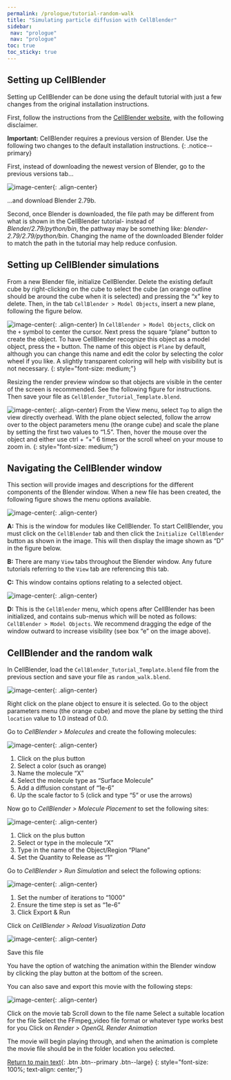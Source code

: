 ```yaml
---
permalink: /prologue/tutorial-random-walk
title: "Simulating particle diffusion with CellBlender"
sidebar:
 nav: "prologue"
 nav: "prologue"
toc: true
toc_sticky: true
---
```


## Setting up CellBlender
Setting up CellBlender can be done using the default tutorial with just a few changes from the original installation instructions.

First, follow the instructions from the [CellBlender website](https://mcell.org/downloads/windows/install_2019_05/index.html), with the following disclaimer.

**Important:** CellBlender requires a previous version of Blender. Use the following two changes to the default installation instructions.
{: .notice--primary}

First, instead of downloading the newest version of Blender, go to the previous versions tab...

![image-center](../assets/images/motifs_website.png){: .align-center}

...and download Blender 2.79b.

Second, once Blender is downloaded,  the file path may be different from what is shown in the CellBlender tutorial- instead of *Blender/2.79/python/bin*, the pathway may be something like: *blender-2.79/2.79/python/bin*. Changing the name of the downloaded Blender folder to match the path in the tutorial may help reduce confusion.

## Setting up CellBlender simulations

From a new Blender file, initialize CellBlender. Delete the existing default cube by right-clicking on the cube to select the cube (an orange outline should be around the cube when it is selected) and pressing the “x” key to delete. Then, in the tab `CellBlender > Model Objects`, insert a new plane, following the figure below.

![image-center](../assets/images/motifs_setup1.png){: .align-center}
In `CellBlender > Model Objects`, click on the `+` symbol to center the cursor. Next press the square “plane” button to create the object. To have CellBlender recognize this object as a model object, press the `+` button. The name of this object is `Plane` by default, although you can change this name and edit the color by selecting the color wheel if you like. A slightly transparent coloring will help with visibility but is not necessary.
{: style="font-size: medium;"}

Resizing the render preview window so that objects are visible in the center of the screen is recommended. See the following figure for instructions. Then save your file as `CellBlender_Tutorial_Template.blend`.

![image-center](../assets/images/motifs_setup2.png){: .align-center}
From the View menu, select `Top` to align the view directly overhead. With the plane object selected, follow the arrow over to the object parameters menu (the orange cube) and scale the plane by setting the first two values to “1.5”. Then, hover the mouse over the object and either use ctrl + “+” 6 times or the scroll wheel on your mouse to zoom in.
{: style="font-size: medium;"}

## Navigating the CellBlender window

This section will provide images and descriptions for the different components of the Blender window. When a new file has been created, the following figure shows the menu options available.

![image-center](../assets/images/motifs_nav1.png){: .align-center}

**A:** This is the window for modules like CellBlender. To start CellBlender, you must click on the `CellBlender` tab and then click the `Initialize CellBlender` button as shown in the image. This will then display the image shown as “D” in the figure below.

**B:** There are many `View` tabs throughout the Blender window. Any future tutorials referring to the `View` tab are referencing this tab.

**C:** This window contains options relating to a selected object.

![image-center](../assets/images/motifs_nav2.png){: .align-center}

**D:** This is the `CellBlender` menu, which opens after CellBlender has been initialized, and contains sub-menus which will be noted as follows: `CellBlender > Model Objects`. We recommend dragging the edge of the window outward to increase visibility (see box “e” on the image above).

## CellBlender and the random walk

In CellBlender, load the `CellBlender_Tutorial_Template.blend` file from the previous section and save your file as `random_walk.blend`.

![image-center](../assets/images/cellblender_location.png){: .align-center}

Right click on the plane object to ensure it is selected. Go to the object parameters menu (the orange cube) and move the plane by setting the third `location` value to 1.0 instead of 0.0.

Go to *CellBlender > Molecules* and create the following molecules:

![image-center](../assets/images/motifs_norm1.png){: .align-center}

1. Click on the plus button
2. Select a color (such as orange)
3. Name the molecule “X”
4. Select the molecule type as “Surface Molecule”
5. Add a diffusion constant of “1e-6”
6. Up the scale factor to 5 (click and type “5” or use the arrows)

Now go to *CellBlender > Molecule Placement* to set the following sites:

![image-center](../assets/images/motifs_norm3.png){: .align-center}

1. Click on the plus button
2. Select or type in the molecule “X”
3. Type in the name of the Object/Region “Plane”
4. Set the Quantity to Release as “1”

Go to *CellBlender > Run Simulation* and select the following options:

![image-center](../assets/images/motifs_norm7.png){: .align-center}

1. Set the number of iterations to “1000”
2. Ensure the time step is set as “1e-6”
3. Click Export & Run

Click on *CellBlender > Reload Visualization Data*

![image-center](../assets/images/motifs_norm8.png){: .align-center}

Save this file

You have the option of watching the animation within the Blender window by clicking the play button at the bottom of the screen.

You can also save and export this movie with the following steps:

![image-center](../assets/images/cellblender_render.png){: .align-center}

Click on the movie tab
Scroll down to the file name
Select a suitable location for the file
Select the FFmpeg_video file format or whatever type works best for you
Click on *Render > OpenGL Render Animation*

The movie will begin playing through, and when the animation is complete the movie file should be in the folder location you selected.


[Return to main text](random-walk#Ensuring-the-same-steady-state-concentration){: .btn .btn--primary .btn--large}
{: style="font-size: 100%; text-align: center;"}

